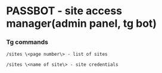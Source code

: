 # PASSBOT - site access manager(admin panel, tg bot)

### Tg commands

```
/sites \<page number\> - list of sites
````

```
/sites \<name of site\> - site credentials

```
